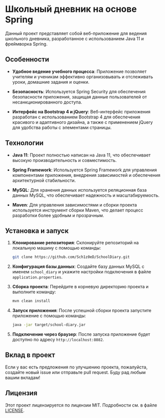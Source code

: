# Школьный дневник на основе Spring

Данный проект представляет собой веб-приложение для ведения школьного дневника, разработанное с использованием Java 11 и фреймворка Spring.

## Особенности

- **Удобное ведение учебного процесса**: Приложение позволяет учителям и ученикам эффективно организовывать и отслеживать уроки, домашние задания и оценки.

- **Безопасность**: Используется Spring Security для обеспечения безопасности приложения, защищая данные пользователей от несанкционированного доступа.

- **Интерфейс на Bootstrap 4 и jQuery**: Веб-интерфейс приложения разработан с использованием Bootstrap 4 для обеспечения красивого и адаптивного дизайна, а также с применением jQuery для удобства работы с элементами страницы.

## Технологии

- **Java 11**: Проект полностью написан на Java 11, что обеспечивает высокую производительность и совместимость.

- **Spring Framework**: Используется Spring Framework для управления компонентами приложения, внедрения зависимостей и обеспечения архитектурной стабильности.

- **MySQL**: Для хранения данных используется реляционная база данных MySQL, что обеспечивает надежность и масштабируемость.

- **Maven**: Для управления зависимостями и сборки проекта используется инструмент сборки Maven, что делает процесс разработки более удобным и прозрачным.

## Установка и запуск

1. **Клонирование репозитория**: Склонируйте репозиторий на локальную машину с помощью команды:

    ```bash
    git clone https://github.com/Sch1z0eD/SchoolDiary.git
    ```

2. **Конфигурация базы данных**: Создайте базу данных MySQL с именем `school_diary` и укажите настройки подключения в файле `application.properties`.

3. **Сборка проекта**: Перейдите в корневую директорию проекта и выполните команду:

    ```bash
    mvn clean install
    ```

4. **Запуск приложения**: После успешной сборки проекта запустите приложение с помощью команды:

    ```bash
    java -jar target/school-diary.jar
    ```

5. **Подключение через браузер**: После запуска приложение будет доступно по адресу `http://localhost:8082`.

## Вклад в проект

Если у вас есть предложения по улучшению проекта, пожалуйста, создайте новый issue или отправьте pull request. Буду рад любым вашим вкладам!

## Лицензия

Этот проект лицензируется по лицензии MIT. Подробности см. в файле [LICENSE](LICENSE).

